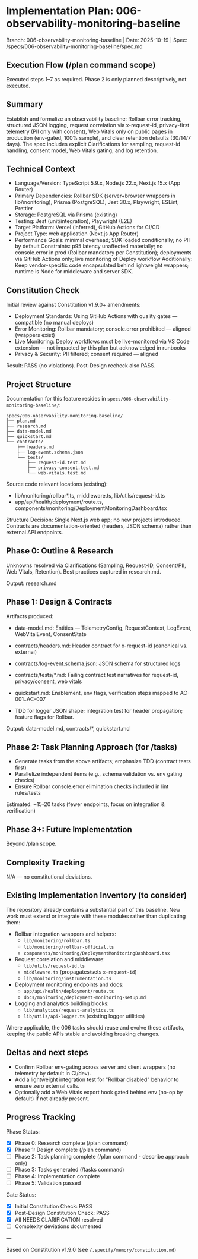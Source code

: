# Implementation Plan: 006-observability-monitoring-baseline

Branch: 006-observability-monitoring-baseline | Date: 2025-10-19 | Spec:
/specs/006-observability-monitoring-baseline/spec.md

## Execution Flow (/plan command scope)

Executed steps 1–7 as required. Phase 2 is only planned descriptively, not executed.

## Summary

Establish and formalize an observability baseline: Rollbar error tracking, structured JSON logging,
request correlation via x-request-id, privacy-first telemetry (PII only with consent), Web Vitals
only on public pages in production (env-gated, 100% sample), and clear retention defaults (30/14/7
days). The spec includes explicit Clarifications for sampling, request-id handling, consent model,
Web Vitals gating, and log retention.

## Technical Context

- Language/Version: TypeScript 5.9.x, Node.js 22.x, Next.js 15.x (App Router)
- Primary Dependencies: Rollbar SDK (server+browser wrappers in lib/monitoring), Prisma
  (PostgreSQL), Jest 30.x, Playwright, ESLint, Prettier
- Storage: PostgreSQL via Prisma (existing)
- Testing: Jest (unit/integration), Playwright (E2E)
- Target Platform: Vercel (inferred), GitHub Actions for CI/CD
- Project Type: web application (Next.js App Router)
- Performance Goals: minimal overhead; SDK loaded conditionally; no PII by default Constraints: p95
  latency unaffected materially; no console.error in prod (Rollbar mandatory per Constitution);
  deployments via GitHub Actions only; live monitoring of Deploy workflow Additionally: Keep
  vendor-specific code encapsulated behind lightweight wrappers; runtime is Node for middleware and
  server SDK.

## Constitution Check

Initial review against Constitution v1.9.0+ amendments:

- Deployment Standards: Using GitHub Actions with quality gates — compatible (no manual deploys)
- Error Monitoring: Rollbar mandatory; console.error prohibited — aligned (wrappers exist)
- Live Monitoring: Deploy workflows must be live-monitored via VS Code extension — not impacted by
  this plan but acknowledged in runbooks
- Privacy & Security: PII filtered; consent required — aligned

Result: PASS (no violations). Post-Design recheck also PASS.

## Project Structure

Documentation for this feature resides in `specs/006-observability-monitoring-baseline/`:

```text
specs/006-observability-monitoring-baseline/
├── plan.md
├── research.md
├── data-model.md
├── quickstart.md
└── contracts/
    ├── headers.md
    ├── log-event.schema.json
    └── tests/
        ├── request-id.test.md
        ├── privacy-consent.test.md
        └── web-vitals.test.md
```

Source code relevant locations (existing):

- lib/monitoring/rollbar\*.ts, middleware.ts, lib/utils/request-id.ts
- app/api/health/deployment/route.ts, components/monitoring/DeploymentMonitoringDashboard.tsx

Structure Decision: Single Next.js web app; no new projects introduced. Contracts are
documentation-oriented (headers, JSON schema) rather than external API endpoints.

## Phase 0: Outline & Research

Unknowns resolved via Clarifications (Sampling, Request-ID, Consent/PII, Web Vitals, Retention).
Best practices captured in research.md.

Output: research.md

## Phase 1: Design & Contracts

Artifacts produced:

- data-model.md: Entities — TelemetryConfig, RequestContext, LogEvent, WebVitalEvent, ConsentState
- contracts/headers.md: Header contract for x-request-id (canonical vs. external)
- contracts/log-event.schema.json: JSON schema for structured logs
- contracts/tests/\*\.md: Failing contract test narratives for request-id, privacy/consent, web
  vitals
- quickstart.md: Enablement, env flags, verification steps mapped to AC-001..AC-007

- TDD for logger JSON shape; integration test for header propagation; feature flags for Rollbar.

Output: data-model.md, contracts/\*, quickstart.md

## Phase 2: Task Planning Approach (for /tasks)

- Generate tasks from the above artifacts; emphasize TDD (contract tests first)
- Parallelize independent items (e.g., schema validation vs. env gating checks)
- Ensure Rollbar console.error elimination checks included in lint rules/tests

Estimated: ~15-20 tasks (fewer endpoints, focus on integration & verification)

## Phase 3+: Future Implementation

Beyond /plan scope.

## Complexity Tracking

N/A — no constitutional deviations.

## Existing Implementation Inventory (to consider)

The repository already contains a substantial part of this baseline. New work must extend or
integrate with these modules rather than duplicating them:

- Rollbar integration wrappers and helpers:
  - `lib/monitoring/rollbar.ts`
  - `lib/monitoring/rollbar-official.ts`
  - `components/monitoring/DeploymentMonitoringDashboard.tsx`
- Request correlation and middleware:
  - `lib/utils/request-id.ts`
  - `middleware.ts` (propagates/sets `x-request-id`)
  - `lib/monitoring/instrumentation.ts`
- Deployment monitoring endpoints and docs:
  - `app/api/health/deployment/route.ts`
  - `docs/monitoring/deployment-monitoring-setup.md`
- Logging and analytics building blocks:
  - `lib/analytics/request-analytics.ts`
  - `lib/utils/api-logger.ts` (existing logger utilities)

Where applicable, the 006 tasks should reuse and evolve these artifacts, keeping the public APIs
stable and avoiding breaking changes.

## Deltas and next steps

- Confirm Rollbar env-gating across server and client wrappers (no telemetry by default in CI/dev).
- Add a lightweight integration test for "Rollbar disabled" behavior to ensure zero external calls.
- Optionally add a Web Vitals export hook gated behind env (no-op by default) if not already
  present.

## Progress Tracking

Phase Status:

- [x] Phase 0: Research complete (/plan command)
- [x] Phase 1: Design complete (/plan command)
- [ ] Phase 2: Task planning complete (/plan command - describe approach only)
- [ ] Phase 3: Tasks generated (/tasks command)
- [ ] Phase 4: Implementation complete
- [ ] Phase 5: Validation passed

Gate Status:

- [x] Initial Constitution Check: PASS
- [x] Post-Design Constitution Check: PASS
- [x] All NEEDS CLARIFICATION resolved
- [ ] Complexity deviations documented

—

Based on Constitution v1.9.0 (see `/.specify/memory/constitution.md`)
